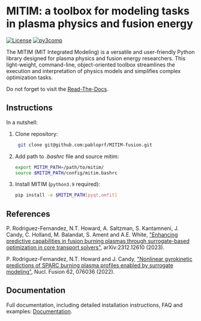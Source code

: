 MITIM: a toolbox for modeling tasks in plasma physics and fusion energy
=======================================================================

[![License](https://img.shields.io/badge/license-MIT-green.svg)](docs/LICENSE)
[![py3comp](https://img.shields.io/badge/py3-compatible-brightgreen.svg)](https://img.shields.io/badge/py3-compatible-brightgreen.svg)

The MITIM (MIT Integrated Modeling) is a versatile and user-friendly Python library designed for plasma physics and fusion energy researchers. This light-weight, command-line, object-oriented toolbox streamlines the execution and interpretation of physics models and simplifies complex optimization tasks.

Do not forget to visit the [Read-The-Docs](https://mitim-fusion.readthedocs.io).

Instructions
------------

In a nutshell:

1. Clone repository:
    ```bash
     git clone git@github.com:pabloprf/MITIM-fusion.git
    ```

2. Add path to *.bashrc* file and source mitim:
    ```bash
    export MITIM_PATH=/path/to/mitim/
    source $MITIM_PATH/config/mitim.bashrc
    ```
   
3. Install MITIM (``python3.9`` required):
    ```bash
    pip install -e $MITIM_PATH[pyqt,omfit]
    ```

References
----------

P. Rodriguez-Fernandez, N.T. Howard, A. Saltzman, S. Kantamneni, J. Candy, C. Holland, M. Balandat, S. Ament and A.E. White, ["Enhancing predictive capabilities in fusion burning plasmas through surrogate-based optimization in core transport solvers"](https://arxiv.org/abs/2312.12610), arXiv:2312.12610 (2023).

P. Rodriguez-Fernandez, N.T. Howard and J. Candy, ["Nonlinear gyrokinetic predictions of SPARC burning plasma profiles enabled by surrogate modeling"](https://iopscience.iop.org/article/10.1088/1741-4326/ac64b2), Nucl. Fusion 62, 076036 (2022).


Documentation
-------------

Full documentation, including detailed installation instructions, FAQ and examples: [Documentation](https://mitim-fusion.readthedocs.io).